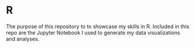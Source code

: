 # R

The purpose of this repository to to showcase my skills in R. Included in this repo are the Jupyter Notebook I used to generate my data visualizations and analyses.
